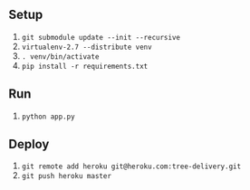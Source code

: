 Setup
-----
1. `git submodule update --init --recursive`
1. `virtualenv-2.7 --distribute venv`
1. `. venv/bin/activate`
1. `pip install -r requirements.txt`

Run
------
1. `python app.py`

Deploy
------
1. `git remote add heroku git@heroku.com:tree-delivery.git`
2. `git push heroku master`

